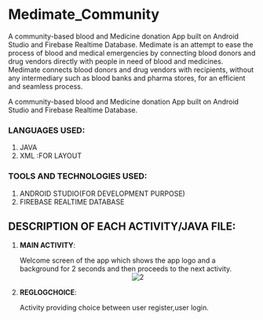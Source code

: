 # Medimate_Community
A community-based blood and Medicine donation  App built on Android Studio and Firebase Realtime Database.
Medimate is an attempt to ease the process of blood and medical emergencies by connecting blood donors and drug vendors directly with people in need of blood and medicines. Medimate connects blood donors and drug vendors with recipients, without any intermediary such as blood banks and pharma stores, for an efficient and seamless process.


A community-based blood and Medicine donation  App built on Android Studio and Firebase Realtime Database.

### LANGUAGES USED:
 1. JAVA
 2. XML :FOR LAYOUT

### TOOLS AND TECHNOLOGIES USED:
 1. ANDROID STUDIO(FOR DEVELOPMENT PURPOSE)
 2. FIREBASE REALTIME DATABASE

## DESCRIPTION OF EACH ACTIVITY/JAVA FILE:
1. **MAIN ACTIVITY**:

   Welcome screen of the app which shows the app logo and a background for 2 seconds and then proceeds to the next activity.
<span style="display:block;text-align:center"> ![2](https://user-images.githubusercontent.com/83163103/115993043-747bc500-a5ee-11eb-9763-bcbb308248a1.jpeg)</span>
  
   
2. **REGLOGCHOICE**:

   Activity providing choice between user register,user login.
 
